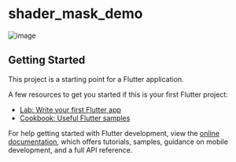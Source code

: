# shader_mask_demo

![image]( https://github.com/pheromone/Flutter_learn_demo/blob/master/%E5%8A%9F%E8%83%BD%E7%B1%BBWidget/shader_mask_demo/result.png ) <br/>

## Getting Started

This project is a starting point for a Flutter application.

A few resources to get you started if this is your first Flutter project:

- [Lab: Write your first Flutter app](https://docs.flutter.dev/get-started/codelab)
- [Cookbook: Useful Flutter samples](https://docs.flutter.dev/cookbook)

For help getting started with Flutter development, view the
[online documentation](https://docs.flutter.dev/), which offers tutorials,
samples, guidance on mobile development, and a full API reference.
